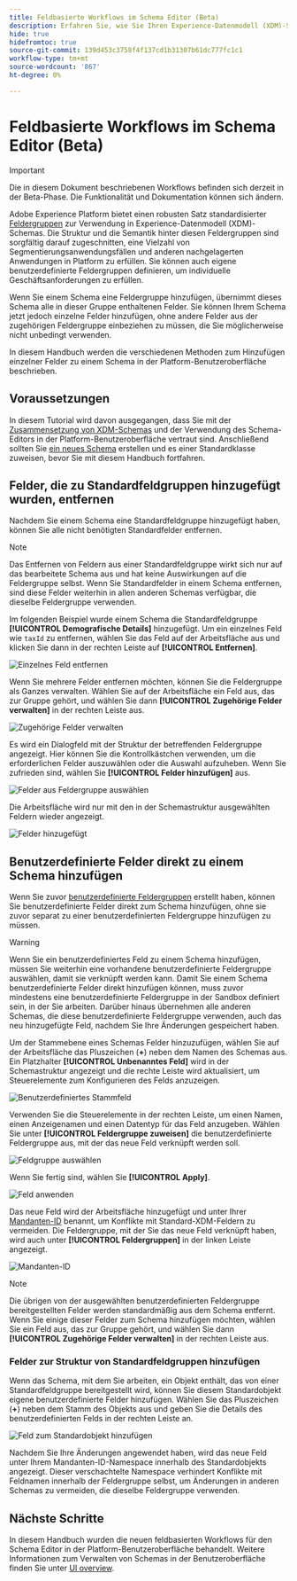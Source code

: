 ```yaml
---
title: Feldbasierte Workflows im Schema Editor (Beta)
description: Erfahren Sie, wie Sie Ihren Experience-Datenmodell (XDM)-Schemas einzeln Felder aus vorhandenen Feldergruppen hinzufügen können.
hide: true
hidefromtoc: true
source-git-commit: 139d453c3758f4f137cd1b31307b61dc777fc1c1
workflow-type: tm+mt
source-wordcount: '867'
ht-degree: 0%

---
```


# Feldbasierte Workflows im Schema Editor (Beta)

>[!IMPORTANT]
>
>Die in diesem Dokument beschriebenen Workflows befinden sich derzeit in der Beta-Phase. Die Funktionalität und Dokumentation können sich ändern.

Adobe Experience Platform bietet einen robusten Satz standardisierter [Feldergruppen](../schema/composition.md#field-group) zur Verwendung in Experience-Datenmodell (XDM)-Schemas. Die Struktur und die Semantik hinter diesen Feldergruppen sind sorgfältig darauf zugeschnitten, eine Vielzahl von Segmentierungsanwendungsfällen und anderen nachgelagerten Anwendungen in Platform zu erfüllen. Sie können auch eigene benutzerdefinierte Feldergruppen definieren, um individuelle Geschäftsanforderungen zu erfüllen.

Wenn Sie einem Schema eine Feldergruppe hinzufügen, übernimmt dieses Schema alle in dieser Gruppe enthaltenen Felder. Sie können Ihrem Schema jetzt jedoch einzelne Felder hinzufügen, ohne andere Felder aus der zugehörigen Feldergruppe einbeziehen zu müssen, die Sie möglicherweise nicht unbedingt verwenden.

In diesem Handbuch werden die verschiedenen Methoden zum Hinzufügen einzelner Felder zu einem Schema in der Platform-Benutzeroberfläche beschrieben.

## Voraussetzungen

In diesem Tutorial wird davon ausgegangen, dass Sie mit der [Zusammensetzung von XDM-Schemas](../schema/composition.md) und der Verwendung des Schema-Editors in der Platform-Benutzeroberfläche vertraut sind. Anschließend sollten Sie [ein neues Schema](./resources/schemas.md) erstellen und es einer Standardklasse zuweisen, bevor Sie mit diesem Handbuch fortfahren.

## Felder, die zu Standardfeldgruppen hinzugefügt wurden, entfernen

Nachdem Sie einem Schema eine Standardfeldgruppe hinzugefügt haben, können Sie alle nicht benötigten Standardfelder entfernen.

>[!NOTE]
>
>Das Entfernen von Feldern aus einer Standardfeldgruppe wirkt sich nur auf das bearbeitete Schema aus und hat keine Auswirkungen auf die Feldergruppe selbst. Wenn Sie Standardfelder in einem Schema entfernen, sind diese Felder weiterhin in allen anderen Schemas verfügbar, die dieselbe Feldergruppe verwenden.

Im folgenden Beispiel wurde einem Schema die Standardfeldgruppe **[!UICONTROL Demografische Details]** hinzugefügt. Um ein einzelnes Feld wie `taxId` zu entfernen, wählen Sie das Feld auf der Arbeitsfläche aus und klicken Sie dann in der rechten Leiste auf **[!UICONTROL Entfernen]**.

![Einzelnes Feld entfernen](../images/ui/field-based-workflows/remove-single-field.png)

Wenn Sie mehrere Felder entfernen möchten, können Sie die Feldergruppe als Ganzes verwalten. Wählen Sie auf der Arbeitsfläche ein Feld aus, das zur Gruppe gehört, und wählen Sie dann **[!UICONTROL Zugehörige Felder verwalten]** in der rechten Leiste aus.

![Zugehörige Felder verwalten](../images/ui/field-based-workflows/manage-related-fields.png)

Es wird ein Dialogfeld mit der Struktur der betreffenden Feldergruppe angezeigt. Hier können Sie die Kontrollkästchen verwenden, um die erforderlichen Felder auszuwählen oder die Auswahl aufzuheben. Wenn Sie zufrieden sind, wählen Sie **[!UICONTROL Felder hinzufügen]** aus.

![Felder aus Feldergruppe auswählen](../images/ui/field-based-workflows/select-fields.png)

Die Arbeitsfläche wird nur mit den in der Schemastruktur ausgewählten Feldern wieder angezeigt.

![Felder hinzugefügt](../images/ui/field-based-workflows/fields-added.png)

## Benutzerdefinierte Felder direkt zu einem Schema hinzufügen

Wenn Sie zuvor [benutzerdefinierte Feldergruppen](./resources/field-groups.md#create) erstellt haben, können Sie benutzerdefinierte Felder direkt zum Schema hinzufügen, ohne sie zuvor separat zu einer benutzerdefinierten Feldergruppe hinzufügen zu müssen.

>[!WARNING]
>
>Wenn Sie ein benutzerdefiniertes Feld zu einem Schema hinzufügen, müssen Sie weiterhin eine vorhandene benutzerdefinierte Feldergruppe auswählen, damit sie verknüpft werden kann. Damit Sie einem Schema benutzerdefinierte Felder direkt hinzufügen können, muss zuvor mindestens eine benutzerdefinierte Feldergruppe in der Sandbox definiert sein, in der Sie arbeiten. Darüber hinaus übernehmen alle anderen Schemas, die diese benutzerdefinierte Feldergruppe verwenden, auch das neu hinzugefügte Feld, nachdem Sie Ihre Änderungen gespeichert haben.

Um der Stammebene eines Schemas Felder hinzuzufügen, wählen Sie auf der Arbeitsfläche das Pluszeichen (**+**) neben dem Namen des Schemas aus. Ein Platzhalter **[!UICONTROL Unbenanntes Feld]** wird in der Schemastruktur angezeigt und die rechte Leiste wird aktualisiert, um Steuerelemente zum Konfigurieren des Felds anzuzeigen.

![Benutzerdefiniertes Stammfeld](../images/ui/field-based-workflows/root-custom-field.png)

Verwenden Sie die Steuerelemente in der rechten Leiste, um einen Namen, einen Anzeigenamen und einen Datentyp für das Feld anzugeben. Wählen Sie unter **[!UICONTROL Feldergruppe zuweisen]** die benutzerdefinierte Feldergruppe aus, mit der das neue Feld verknüpft werden soll.

![Feldgruppe auswählen](../images/ui/field-based-workflows/select-field-group.png)

Wenn Sie fertig sind, wählen Sie **[!UICONTROL Apply]**.

![Feld anwenden](../images/ui/field-based-workflows/apply-field.png)

Das neue Feld wird der Arbeitsfläche hinzugefügt und unter Ihrer [Mandanten-ID](../api/getting-started.md#know-your-tenant_id) benannt, um Konflikte mit Standard-XDM-Feldern zu vermeiden. Die Feldergruppe, mit der Sie das neue Feld verknüpft haben, wird auch unter **[!UICONTROL Feldergruppen]** in der linken Leiste angezeigt.

![Mandanten-ID](../images/ui/field-based-workflows/tenantId.png)

>[!NOTE]
>
>Die übrigen von der ausgewählten benutzerdefinierten Feldergruppe bereitgestellten Felder werden standardmäßig aus dem Schema entfernt. Wenn Sie einige dieser Felder zum Schema hinzufügen möchten, wählen Sie ein Feld aus, das zur Gruppe gehört, und wählen Sie dann **[!UICONTROL Zugehörige Felder verwalten]** in der rechten Leiste aus.

### Felder zur Struktur von Standardfeldgruppen hinzufügen

Wenn das Schema, mit dem Sie arbeiten, ein Objekt enthält, das von einer Standardfeldgruppe bereitgestellt wird, können Sie diesem Standardobjekt eigene benutzerdefinierte Felder hinzufügen. Wählen Sie das Pluszeichen (**+**) neben dem Stamm des Objekts aus und geben Sie die Details des benutzerdefinierten Felds in der rechten Leiste an.

![Feld zum Standardobjekt hinzufügen](../images/ui/field-based-workflows/add-field-to-standard-object.png)

Nachdem Sie Ihre Änderungen angewendet haben, wird das neue Feld unter Ihrem Mandanten-ID-Namespace innerhalb des Standardobjekts angezeigt. Dieser verschachtelte Namespace verhindert Konflikte mit Feldnamen innerhalb der Feldergruppe selbst, um Änderungen in anderen Schemas zu vermeiden, die dieselbe Feldergruppe verwenden.

## Nächste Schritte

In diesem Handbuch wurden die neuen feldbasierten Workflows für den Schema Editor in der Platform-Benutzeroberfläche behandelt. Weitere Informationen zum Verwalten von Schemas in der Benutzeroberfläche finden Sie unter [UI overview](./overview.md).
